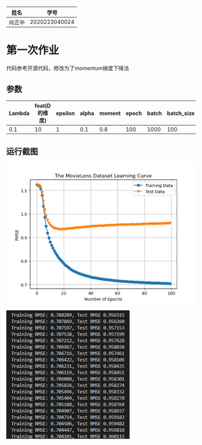 |姓名|学号|
|-|-|
|向正中|2020223040024|

# 第一次作业
代码参考开源代码，修改为了momentum梯度下降法
## 参数
|Lambda|feat(D的维度)|epsilon|alpha|moment|epoch|batch|batch_size|
|-|-|-|-|-|-|-|-|
|0.1|10|1|0.1|0.8|100|1000|100|



## 运行截图
![](结果_1.png)

![](结果_2.png)